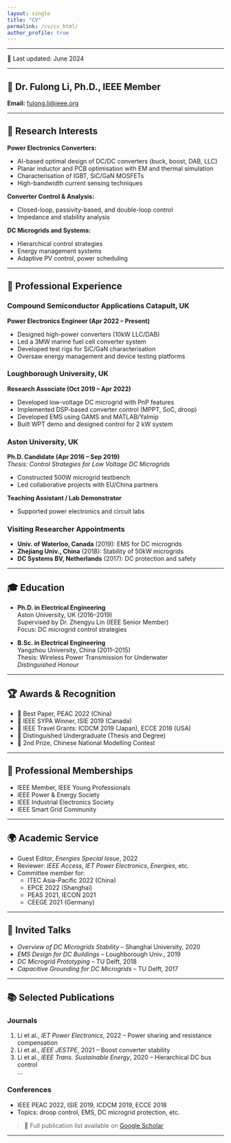 ```yaml
---
layout: single
title: "CV"
permalink: /cv/cv_html/
author_profile: true
---
```


---

🔄 Last updated: June 2024

---

## 🧑‍ Dr. Fulong Li, Ph.D., IEEE Member

**Email:** [fulong.li@ieee.org](mailto:fulong.li@ieee.org)  

---


## 🎯 Research Interests

**Power Electronics Converters:**
- AI-based optimal design of DC/DC converters (buck, boost, DAB, LLC)
- Planar inductor and PCB optimisation with EM and thermal simulation
- Characterisation of IGBT, SiC/GaN MOSFETs
- High-bandwidth current sensing techniques

**Converter Control & Analysis:**
- Closed-loop, passivity-based, and double-loop control
- Impedance and stability analysis

**DC Microgrids and Systems:**
- Hierarchical control strategies
- Energy management systems
- Adaptive PV control, power scheduling

---

## 💼 Professional Experience

### **Compound Semiconductor Applications Catapult, UK**  
**Power Electronics Engineer (Apr 2022 – Present)**
- Designed high-power converters (10kW LLC/DAB)
- Led a 3MW marine fuel cell converter system
- Developed test rigs for SiC/GaN characterisation
- Oversaw energy management and device testing platforms

### **Loughborough University, UK**  
**Research Associate (Oct 2019 – Apr 2022)**
- Developed low-voltage DC microgrid with PnP features
- Implemented DSP-based converter control (MPPT, SoC, droop)
- Developed EMS using GAMS and MATLAB/Yalmip
- Built WPT demo and designed control for 2 kW system

### **Aston University, UK**  
**Ph.D. Candidate (Apr 2016 – Sep 2019)**  
*Thesis: Control Strategies for Low Voltage DC Microgrids*  
- Constructed 500W microgrid testbench  
- Led collaborative projects with EU/China partners

**Teaching Assistant / Lab Demonstrator**  
- Supported power electronics and circuit labs

### **Visiting Researcher Appointments**
- **Univ. of Waterloo, Canada** (2019): EMS for DC microgrids  
- **Zhejiang Univ., China** (2018): Stability of 50kW microgrids  
- **DC Systems BV, Netherlands** (2017): DC protection and safety

---

## 🎓 Education

- **Ph.D. in Electrical Engineering**  
  Aston University, UK (2016–2019)  
  Supervised by Dr. Zhengyu Lin (IEEE Senior Member)  
  Focus: DC microgrid control strategies

- **B.Sc. in Electrical Engineering**  
  Yangzhou University, China (2011–2015)  
  Thesis: Wireless Power Transmission for Underwater  
  *Distinguished Honour*

---

## 🏆 Awards & Recognition

- 🏅 Best Paper, PEAC 2022 (China)
- 🏅 IEEE SYPA Winner, ISIE 2019 (Canada)
- 🏅 IEEE Travel Grants: ICDCM 2019 (Japan), ECCE 2018 (USA)
- 🏅 Distinguished Undergraduate (Thesis and Degree)
- 🥈 2nd Prize, Chinese National Modelling Contest

---

## 📘 Professional Memberships

- IEEE Member, IEEE Young Professionals  
- IEEE Power & Energy Society  
- IEEE Industrial Electronics Society  
- IEEE Smart Grid Community

---

## 🌍 Academic Service

- Guest Editor, *Energies Special Issue*, 2022  
- Reviewer: *IEEE Access*, *IET Power Electronics*, *Energies*, etc.  
- Committee member for:  
  - ITEC Asia-Pacific 2022 (China)  
  - EPCE 2022 (Shanghai)  
  - PEAS 2021, IECON 2021  
  - CEEGE 2021 (Germany)

---

## 🎤 Invited Talks

- *Overview of DC Microgrids Stability* – Shanghai University, 2020  
- *EMS Design for DC Buildings* – Loughborough Univ., 2019  
- *DC Microgrid Prototyping* – TU Delft, 2018  
- *Capacitive Grounding for DC Microgrids* – TU Delft, 2017

---

## 📚 Selected Publications

### **Journals**
1. Li et al., *IET Power Electronics*, 2022 – Power sharing and resistance compensation  
2. Li et al., *IEEE JESTPE*, 2021 – Boost converter stability  
3. Li et al., *IEEE Trans. Sustainable Energy*, 2020 – Hierarchical DC bus control  
...

### **Conferences**
- IEEE PEAC 2022, ISIE 2019, ICDCM 2019, ECCE 2018  
- Topics: droop control, EMS, DC microgrid protection, etc.

> 📎 Full publication list available on [Google Scholar](https://scholar.google.com/citations?user=Wn6STAIAAAAJ&hl=en)

---
